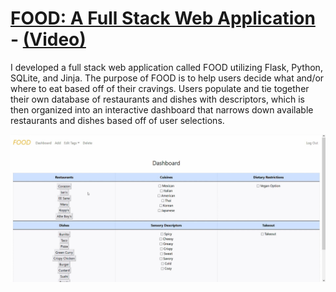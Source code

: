 <div></div> 

# [FOOD: A Full Stack Web Application](https://github.com/j-m-github/CS50x-final-project) - [**(Video)**](https://www.youtube.com/watch?v=fAoQFMFd43c)

I developed a full stack web application called FOOD utilizing Flask, Python, SQLite, and Jinja. The purpose of FOOD is to help users decide what and/or where to eat based off of their cravings. Users populate and tie together their own database of restaurants and dishes with descriptors, which is then organized into an interactive dashboard that narrows down available restaurants and dishes based off of user selections.

![alt text](https://raw.githubusercontent.com/j-m-github/Jacob-Mitchell-Portfolio/main/FOOD.jpg "FOOD snapshot")
